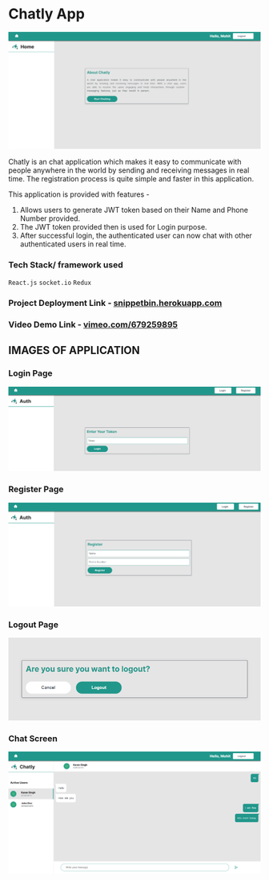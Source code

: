 # Chatly App

![Chatly App Home Page](demo_images/home_page.png)

Chatly is an chat application which makes it easy to communicate with people anywhere in the world by sending and receiving messages in real time. The registration process is quite simple and faster in this application.

This application is provided with features -

1. Allows users to generate JWT token based on their Name and Phone Number provided.
2. The JWT token provided then is used for Login purpose.
3. After successful login, the authenticated user can now chat with other authenticated users in real time.

### Tech Stack/ framework used

`React.js` `socket.io` `Redux`

### Project Deployment Link - [snippetbin.herokuapp.com](https://snippetbin.herokuapp.com)

### Video Demo Link - [vimeo.com/679259895](https://vimeo.com/679259895)

## IMAGES OF APPLICATION

### Login Page

![Chatly App Login Page](demo_images/login_page.png)

### Register Page

![Chatly App Register Page](demo_images/register_page.png)

### Logout Page

![Chatly App Logout Page](demo_images/logout_page.png)

### Chat Screen

![Chatly App Chat Screen](demo_images/chat_screen.png)
